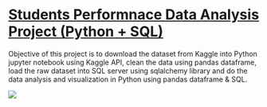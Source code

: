 # [Students Performnace Data Analysis Project (Python + SQL)](https://github.com/vermaparul85/E2E-Data-Analytics-Projects/tree/main/Ecommerce-Data-Analysis)
Objective of this project is to download the dataset from Kaggle into Python jupyter notebook using Kaggle API, clean the data using pandas dataframe, load the raw dataset into SQL server using sqlalchemy library and do the data analysis and visualization in Python using pandas dataframe & SQL.

![](https://github.com/vermaparul85/Portfolio/blob/main/Images/Ecommerce-image.png)
